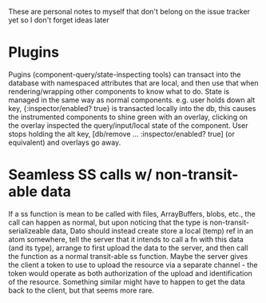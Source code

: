 These are personal notes to myself that don't belong on the issue tracker yet so I don't forget ideas later

# Plugins
Pugins (component-query/state-inspecting tools) can transact into the database with namespaced attributes that are local, and then use that when rendering/wrapping other components to know what to do. State is managed in the same way as normal components. e.g. user holds down alt key, {:inspector/enabled? true} is transacted locally into the db, this causes the instrumented components to shine green with an overlay, clicking on the overlay inspected the query/input/local state of the component. User stops holding the alt key, [db/remove ... :inspector/enabled? true] (or equivalent) and overlays go away.

# Seamless SS calls w/ non-transit-able data
If a ss function is mean to be called with files, ArrayBuffers, blobs, etc., the call can happen as normal, but upon noticing that the type is non-transit-serializeable data, Dato should instead create store a local (temp) ref in an atom somewhere, tell the server that it intends to call a fn with this data (and its type), arrange to first upload the data to the server, and then call the function as a normal transit-able ss function. Maybe the server gives the client a token to use to upload the resource via a separate channel - the token would operate as both authorization of the upload and identification of the resource. Something similar might have to happen to get the data back to the client, but that seems more rare.
